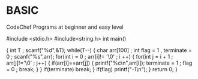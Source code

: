 # BASIC
CodeChef Programs at beginner and easy level

#include <stdio.h>
#include<string.h>
int main()

   {
    int T ;
    scanf("%d",&T);
    while(T--)
    {
        char arr[100] ;
        int flag = 1 , terminate = 0 ;
        scanf("%s",arr);
        for(int i = 0 ; arr[i]!= '\0' ; i ++)
        {
            for(int j = i + 1 ; arr[j]!='\0' ; j++)
            {
                if(arr[i]==arr[j])
                {
                    printf("%c\n",arr[i]);
                    terminate = 1 ;
                    flag = 0 ;
                    break;
                }
            }
            if(terminate)
            break;
        }
        if(flag)
        printf("-1\n");
    }
	return 0;
}
